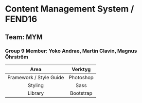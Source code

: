 # Content Management System / FEND16
## Team: MYM
### Group 9 Member: Yoko Andrae, Martin Clavin, Magnus Öhrström

| Area | Verktyg |
|:-----:|:-----:|
|Framework / Style Guide |Photoshop|
|Styling| Sass |
|Library|Bootstrap|
